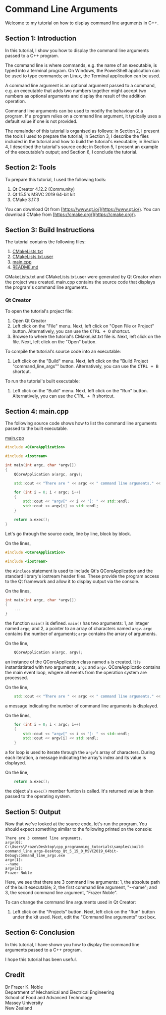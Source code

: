 # Command Line Arguments

Welcome to my tutorial on how to display command line arguments in C++.

## Section 1: Introduction

In this tutorial, I show you how to display the command line arguments passed to a C++ program.

The command line is where commands, e.g. the name of an executable, is typed into a terminal program. On Windows, the PowerShell application can be used to type commands; on Linux, the Terminal application can be used.

A command line argument is an optional argument passed to a command, e.g. an executable that adds two numbers together might accept two numbers as optional arguments and display the result of the addition operation. 

Command line arguments can be used to modify the behaviour of a program. If a program relies on a command line argument, it typically uses a default value if one is not provided.

The remainder of this tutorial is organised as follows: in Section 2, I present the tools I used to prepare the tutorial; in Section 3, I describe the files included in the tutorial and how to build the tutorial's executable; in Section 4, I described the tutorial's source code; in Section 5, I present an example of the executable's output; and Section 6, I conclude the tutorial.

## Section 2: Tools

To prepare this tutorial, I used the following tools:

1. Qt Creator 4.12.2 (Community)
1. Qt 15.5's MSVC 2019 64-bit kit
1. CMake 3.17.3

You can download Qt from [https://www.qt.io/](https://www.qt.io/). You can download CMake from [https://cmake.org/](https://cmake.org/).

## Section 3: Build Instructions

The tutorial contains the following files:

1. [CMakeLists.txt](CMakeLists.txt)
1. [CMakeLists.txt.user](CMakeLists.txt.user)
1. [main.cpp](main.cpp)
1. [README.md](README.md)

CMakeLists.txt and CMakeLists.txt.user were generated by Qt Creator when the project was created. main.cpp contains the source code that displays the program's command line arguments.

### Qt Creator

To open the tutorial's project file:

1. Open Qt Creator
1. Left click on the "File" menu. Next, left click on "Open File or Project" button. Alternatively, you can use the <kbd>CTRL + O</kbd> shortcut.
1. Browse to where the tutorial's CMakeList.txt file is. Next, left click on the file. Next, left click on the "Open" button.

To compile the tutorial's source code into an executable:

1. Left click on the "Build" menu. Next, left click on the "Build Project "command_line_args"" button. Alternatively, you can use the <kbd>CTRL + B</kbd> shortcut.

To run the tutorial's built executable:

1. Left click on the "Build" menu. Next, left click on the "Run" button. Alternatively, you can use the <kbd>CTRL + R</kbd> shortcut.

## Section 4: main.cpp

The following source code shows how to list the command line arguments passed to the built executable.

[main.cpp](main.cpp)

```cpp
#include <QCoreApplication>

#include <iostream>

int main(int argc, char *argv[])
{
    QCoreApplication a(argc, argv);

    std::cout << "There are " << argc << " command line arguments." << std::endl;

    for (int i = 0; i < argc; i++)
    {
        std::cout << "argv[" << i << "]: " << std::endl;
        std::cout << argv[i] << std::endl;
    }

    return a.exec();
}

```

Let's go through the source code, line by line, block by block.

On the lines,
```cpp
#include <QCoreApplication>

#include <iostream>
```
the `#include` statement is used to include Qt's QCoreApplication and the standard library's iostream header files. These provide the program access to the Qt framework and allow it to display output via the console.

On the lines, 
```cpp
int main(int argc, char *argv[])
{
    ...
}
```
the function `main()` is defined. `main()` has two arguments: 1, an integer named `argc`; and 2, a pointer to an array of characters named `argv`. `argc` contains the number of arguments; `argv` contains the arrary of arguments.

On the line,
```cpp
    QCoreApplication a(argc, argv);
```
an instance of the QCoreApplication class named `a` is created. It is instantiatiated with two arguments, `argc` and `argv`. QCoreApplicatio contains the main event loop, whgere all events from the operation system are processed.

On the line,
```cpp
    std::cout << "There are " << argc << " command line arguments." << std::endl;
```
a message indicating the number of command line arguments is displayed.

On the lines,
```cpp
    for (int i = 0; i < argc; i++)
    {
        std::cout << "argv[" << i << "]: " << std::endl;
        std::cout << argv[i] << std::endl;
    }
```
a for loop is used to iterate through the `argv`'s array of characters. During each iteration, a message indicating the array's index and its value is displayed.

On the line,
```cpp
    return a.exec();
```
the object `a`'s `exec()` member funtion is called. It's returned value is then passed to the operating system.

## Section 5: Output

Now that we've looked at the source code, let's run the program. You should expect something similar to the following printed on the console:

```console
There are 3 command line arguments.
argv[0]:
C:\Users\Fraze\Desktop\cpp_programming_tutorials\samples\build-command_line_args-Desktop_Qt_5_15_0_MSVC2019_64bit-Debug\command_line_args.exe
argv[1]:
--name
argv[2]:
Frazer Noble
```

Here, we see that there are 3 command line arguments: 1, the absolute path of the built executable; 2, the first command line argument, "--name"; and 3, the second command line argument, "Frazer Noble".

To can change the command line arguments used in Qt Creator:

1. Left click on the "Projects" button. Next, left click on the "Run" button under the kit used. Next, edit the "Command line arguments" text box.

## Section 6: Conclusion

In this tutorial, I have shown you how to display the command line arguments passed to a C++ program.

I hope this tutorial has been useful.

## Credit

Dr Frazer K. Noble   
Department of Mechanical and Electrical Engineering   
School of Food and Advanced Technology  
Massey University   
New Zealand   